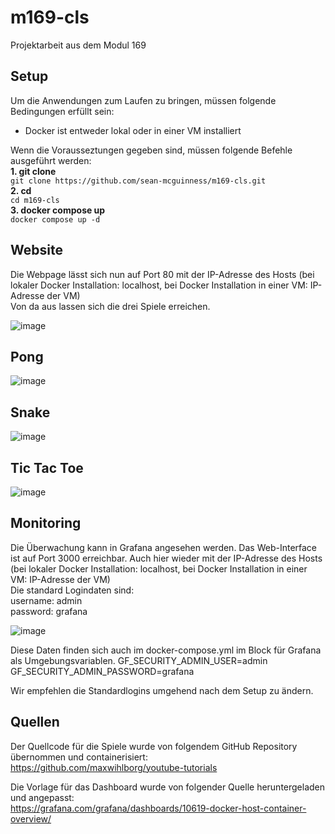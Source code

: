 # m169-cls
Projektarbeit aus dem Modul 169

## Setup
Um die Anwendungen zum Laufen zu bringen, müssen folgende Bedingungen erfüllt sein:
- Docker ist entweder lokal oder in einer VM installiert

Wenn die Vorausseztungen gegeben sind, müssen folgende Befehle ausgeführt werden:\
**1. git clone** \
```git clone https://github.com/sean-mcguinness/m169-cls.git``` \
**2. cd** \
```cd m169-cls``` \
**3. docker compose up** \
```docker compose up -d```

## Website
Die Webpage lässt sich nun auf Port 80 mit der IP-Adresse des Hosts (bei lokaler Docker Installation: localhost, bei Docker Installation in einer VM: IP-Adresse der VM) \
Von da aus lassen sich die drei Spiele erreichen.

![image](https://github.com/sean-mcguinness/m169-cls/assets/112271964/a2a4251b-e89b-415e-83f7-f34f032e5f13)

## Pong
![image](https://github.com/sean-mcguinness/m169-cls/assets/112271964/e59fb2c2-e373-482c-9288-753261a7227d)

## Snake
![image](https://github.com/sean-mcguinness/m169-cls/assets/112271964/5755009c-0e8b-4559-997d-f7f1b4ed4f1b)

## Tic Tac Toe
![image](https://github.com/sean-mcguinness/m169-cls/assets/112271964/577fdf77-a0ad-4424-9524-c89620ff43df)

## Monitoring
Die Überwachung kann in Grafana angesehen werden.
Das Web-Interface ist auf Port 3000 erreichbar. Auch hier wieder mit der IP-Adresse des Hosts (bei lokaler Docker Installation: localhost, bei Docker Installation in einer VM: IP-Adresse der VM) \
Die standard Logindaten sind: \
username: admin \
password: grafana

![image](https://github.com/sean-mcguinness/m169-cls/assets/112271964/03345fc8-a2d6-4c2b-9061-55c7179ddbdf)

Diese Daten finden sich auch im docker-compose.yml im Block für Grafana als Umgebungsvariablen.
GF_SECURITY_ADMIN_USER=admin
GF_SECURITY_ADMIN_PASSWORD=grafana

Wir empfehlen die Standardlogins umgehend nach dem Setup zu ändern.

## Quellen
Der Quellcode für die Spiele wurde von folgendem GitHub Repository übernommen und containerisiert: \
https://github.com/maxwihlborg/youtube-tutorials

Die Vorlage für das Dashboard wurde von folgender Quelle heruntergeladen und angepasst: \
https://grafana.com/grafana/dashboards/10619-docker-host-container-overview/
